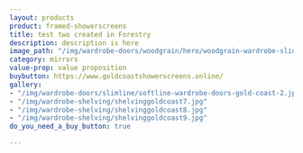 ```yaml
---
layout: products
product: framed-showerscreens
title: test two created in Forestry
description: description is here
image_path: "/img/wardrobe-doors/woodgrain/hero/woodgrain-wardrobe-sliding-door-gold-coast.jpg"
category: mirrors
value-prop: value proposition
buybutton: https://www.goldcoastshowerscreens.online/
gallery:
- "/img/wardrobe-doors/slimline/softline-wardrobe-doors-gold-coast-2.jpg"
- "/img/wardrobe-shelving/shelvinggoldcoast7.jpg"
- "/img/wardrobe-shelving/shelvinggoldcoast8.jpg"
- "/img/wardrobe-shelving/shelvinggoldcoast9.jpg"
do_you_need_a_buy_button: true

---
```

